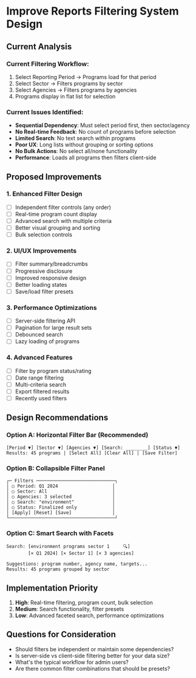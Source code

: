 # Improve Reports Filtering System Design

## Current Analysis

### Current Filtering Workflow:
1. Select Reporting Period → Programs load for that period
2. Select Sector → Filters programs by sector  
3. Select Agencies → Filters programs by agencies
4. Programs display in flat list for selection

### Current Issues Identified:
- **Sequential Dependency**: Must select period first, then sector/agency
- **No Real-time Feedback**: No count of programs before selection
- **Limited Search**: No text search within programs
- **Poor UX**: Long lists without grouping or sorting options
- **No Bulk Actions**: No select all/none functionality
- **Performance**: Loads all programs then filters client-side

## Proposed Improvements

### 1. Enhanced Filter Design
- [ ] Independent filter controls (any order)
- [ ] Real-time program count display
- [ ] Advanced search with multiple criteria
- [ ] Better visual grouping and sorting
- [ ] Bulk selection controls

### 2. UI/UX Improvements
- [ ] Filter summary/breadcrumbs
- [ ] Progressive disclosure
- [ ] Improved responsive design
- [ ] Better loading states
- [ ] Save/load filter presets

### 3. Performance Optimizations
- [ ] Server-side filtering API
- [ ] Pagination for large result sets
- [ ] Debounced search
- [ ] Lazy loading of programs

### 4. Advanced Features
- [ ] Filter by program status/rating
- [ ] Date range filtering
- [ ] Multi-criteria search
- [ ] Export filtered results
- [ ] Recently used filters

## Design Recommendations

### Option A: Horizontal Filter Bar (Recommended)
```
[Period ▼] [Sector ▼] [Agencies ▼] [Search: ________] [Status ▼] 
Results: 45 programs | [Select All] [Clear All] | [Save Filter]
```

### Option B: Collapsible Filter Panel
```
┌─ Filters ─────────────────────────────┐
│ ○ Period: Q1 2024                    │
│ ○ Sector: All                        │  
│ ○ Agencies: 3 selected               │
│ ○ Search: "environment"              │
│ ○ Status: Finalized only             │
│ [Apply] [Reset] [Save]               │
└───────────────────────────────────────┘
```

### Option C: Smart Search with Facets
```
Search: [environment programs sector 1     🔍]
        [× Q1 2024] [× Sector 1] [× 3 agencies]
        
Suggestions: program number, agency name, targets...
Results: 45 programs grouped by sector
```

## Implementation Priority
1. **High**: Real-time filtering, program count, bulk selection
2. **Medium**: Search functionality, filter presets  
3. **Low**: Advanced faceted search, performance optimizations

## Questions for Consideration
- Should filters be independent or maintain some dependencies?
- Is server-side vs client-side filtering better for your data size?
- What's the typical workflow for admin users?
- Are there common filter combinations that should be presets?
